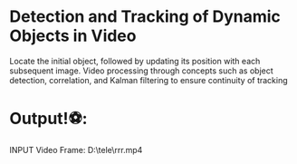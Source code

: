 # Detection and Tracking of Dynamic Objects in Video

Locate the initial object, followed by updating its position with each subsequent image.
Video processing through concepts such as object detection, correlation, and Kalman filtering to ensure continuity of tracking
 # Output!⚽:
 INPUT Video Frame:
D:\tele\rrr.mp4
